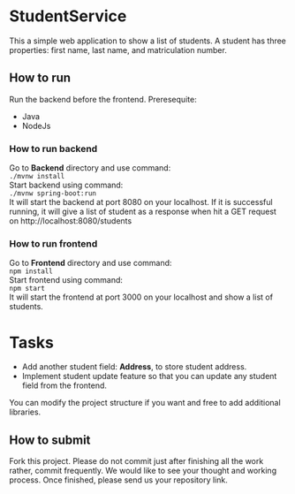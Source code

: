 # StudentService
This a simple web application to show a list of students.
A student has three properties: first name, last name, and matriculation number.

## How to run
Run the backend before the frontend.
Preresequite:
- Java
- NodeJs 

### How to run backend
Go to **Backend** directory and use command: <br/>
`./mvnw install` <br/>
Start backend using command: <br/>
`./mvnw spring-boot:run` <br/>
It will start the backend at port 8080 on your localhost. If it is successful running, it will give a list of student as a response when hit a GET request on http://localhost:8080/students <br/>

### How to run frontend
Go to **Frontend** directory and use command: <br/>
`npm install` <br/>
Start frontend using command: <br/>
`npm start` <br/>
It will start the frontend at port 3000 on your localhost and show a list of students.

# Tasks
- Add another student field: **Address**, to store student address.
- Implement student update feature so that you can update any student field from the frontend. 

You can modify the project structure if you want and free to add additional libraries.

## How to submit
Fork this project. Please do not commit just after finishing all the work rather, commit frequently. We would like to see your thought and working process. Once finished, please send us your repository link.
